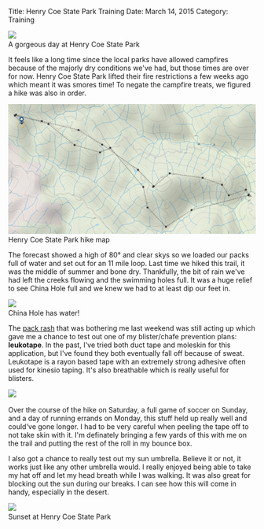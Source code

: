 Title: Henry Coe State Park Training
Date: March 14, 2015
Category: Training

<div class="post-image">
    <a href="https://lh3.googleusercontent.com/-2ZsbQQmASH0/VQZkYd4zQOI/AAAAAAAADV4/EaDuwl-3V8k/w1180-h885-no/P1010693.JPG" data-lightbox="training-hcsp" data-title="A gorgeous day at Henry Coe State Park">
        <img src="https://lh3.googleusercontent.com/-2ZsbQQmASH0/VQZkYd4zQOI/AAAAAAAADV4/EaDuwl-3V8k/w1180-h885-no/P1010693.JPG">
    </a>
    <div class="image-caption">
        A gorgeous day at Henry Coe State Park
    </div>
</div>

It feels like a long time since the local parks have allowed campfires because of the majorly dry conditions we've had, but those times are over for now.  Henry Coe State Park lifted their fire restrictions a few weeks ago which meant it was smores time!  To negate the campfire treats, we figured a hike was also in order.

<div class="post-image">
    <a href="./images/training-3-14.png" data-lightbox="training-hcsp" data-title="Henry Coe State Park hike map">
        <img src="./images/training-3-14.png">
    </a>
    <div class="image-caption">
        Henry Coe State Park hike map
    </div>
</div>

The forecast showed a high of 80° and clear skys so we loaded our packs full of water and set out for an 11 mile loop.  Last time we hiked this trail, it was the middle of summer and bone dry.  Thankfully, the bit of rain we've had left the creeks flowing and the swimming holes full.  It was a huge relief to see China Hole full and we knew we had to at least dip our feet in.

<div class="post-image">
    <a href="https://lh4.googleusercontent.com/-SGjZvxqEeog/VQZkkDv_6rI/AAAAAAAADW4/xFjJ4b_asRo/w1123-h842-no/P1010701.JPG" data-lightbox="training-hcsp" data-title="China Hole has water!">
        <img src="https://lh4.googleusercontent.com/-SGjZvxqEeog/VQZkkDv_6rI/AAAAAAAADW4/xFjJ4b_asRo/w1123-h842-no/P1010701.JPG">
    </a>
    <div class="image-caption">
        China Hole has water!
    </div>
</div>

The [pack rash]({filename}/training-crsp.md) that was bothering me last weekend was still acting up which gave me a chance to test out one of my blister/chafe prevention plans: **leukotape**.  In the past, I've tried both duct tape and moleskin for this application, but I've found they both eventually fall off because of sweat.  Leukotape is a rayon based tape with an extremely strong adhesive often used for kinesio taping.  It's also breathable which is really useful for blisters.

<div class="post-image">
	<img src="http://i.imgur.com/KRyen0u.jpg">
</div>

Over the course of the hike on Saturday, a full game of soccer on Sunday, and a day of running errands on Monday, this stuff held up really well and could've gone longer.  I had to be very careful when peeling the tape off to not take skin with it.  I'm definately bringing a few yards of this with me on the trail and putting the rest of the roll in my bounce box.

I also got a chance to really test out my sun umbrella.  Believe it or not, it works just like any other umbrella would.  I really enjoyed being able to take my hat off and let my head breath while I was walking.  It was also great for blocking out the sun during our breaks.  I can see how this will come in handy, especially in the desert.

<div class="post-image">
    <a href="https://lh4.googleusercontent.com/-24XW50ifAXs/VQZlO4rWvzI/AAAAAAAADcA/wL_HorvIfXY/w1180-h885-no/P1010731.JPG" data-lightbox="training-hcsp" data-title="Sunset at Henry Coe State Park">
        <img src="https://lh4.googleusercontent.com/-24XW50ifAXs/VQZlO4rWvzI/AAAAAAAADcA/wL_HorvIfXY/w1180-h885-no/P1010731.JPG">
    </a>
    <div class="image-caption">
        Sunset at Henry Coe State Park
    </div>
</div>